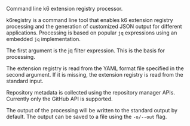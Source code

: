 Command line k6 extension registry processor.

k6registry is a command line tool that enables k6 extension registry processing and the generation of customized JSON output for different applications. Processing is based on popular `jq` expressions using an embedded `jq` implementation.

The first argument is the jq filter expression. This is the basis for processing.

The extension registry is read from the YAML format file specified in the second argument. If it is missing, the extension registry is read from the standard input.

Repository metadata is collected using the repository manager APIs. Currently only the GitHub API is supported.

The output of the processing will be written to the standard output by default. The output can be saved to a file using the `-o/--out` flag.
